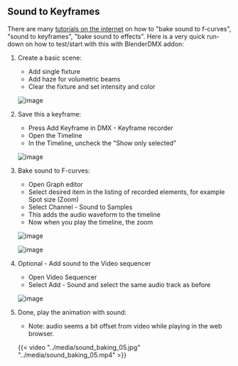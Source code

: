 ## Sound to Keyframes

There are many [tutorials on the
internet](https://www.youtube.com/watch?v=G3Yfkh9b2_8) on how to "bake sound to
f-curves", "sound to keyframes", "bake sound to effects". Here is a very quick
run-down on how to test/start with this with BlenderDMX addon:


1. Create a basic scene:
    - Add single fixture
    - Add haze for volumetric beams
    - Clear the fixture and set intensity and color

    ![image](../media/sound_baking_00.jpg)

2. Save this a keyframe:
    - Press Add Keyframe in DMX - Keyframe recorder
    - Open the Timeline
    - In the Timeline, uncheck the "Show only selected"

    ![image](../media/sound_baking_01.jpg)

3. Bake sound to F-curves:
    - Open Graph editor
    - Select desired item in the listing of recorded elements, for example Spot size (Zoom)
    - Select Channel - Sound to Samples
    - This adds the audio waveform to the timeline
    - Now when you play the timeline, the zoom

    ![image](../media/sound_baking_02.jpg)

    ![image](../media/sound_baking_03.jpg)

4. Optional - Add sound to the Video sequencer
    - Open Video Sequencer
    - Select Add - Sound and select the same audio track as before

    ![image](../media/sound_baking_04.jpg)

5. Done, play the animation with sound:
    - Note: audio seems a bit offset from video while playing in the web browser.

    {{< video "../media/sound_baking_05.jpg" "../media/sound_baking_05.mp4" >}}
